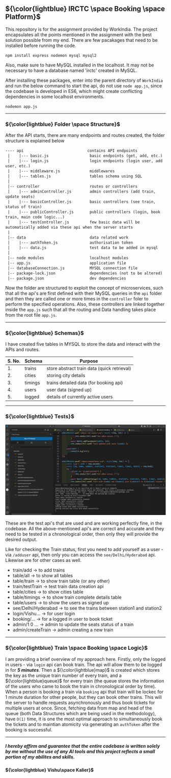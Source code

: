 ## ${\color{lightblue} IRCTC \space Booking \space Platform}$

This repository is for the assignment provided by WorkIndia. The project encapsulates all the points mentioned in the assignment with the best solution possible from my end. There are few pacakages that need to be installed before running the code.

    npm install express nodemon mysql mysql2

Also, make sure to have MySQL installed in the localhost. It may not be necessary to have a database named 'irctc' created in MySQL.

After installing these packages, enter into the parent directory of `WorkIndia` and run the below command to start the api, do not use `node app.js`, since the codebase is developed in ES6, which might create conflicting dependencies in some localhost environments.

    nodemon app.js

---

### ${\color{lightblue} Folder \space Structure}$

After the API starts, there are many endpoints and routes created, the folder structure is explained below

    ---- api                            contains API endpoints
     |    |--- basic.js                  basic endpoints (get, add, etc.)
     |    |--- login.js                  login endpoints (login user, add user, etc.)
     |    |--- middleware.js             middlewares
     |    |--- tables.js                 tables schema using SQL
     |
     |-- controller                      routes or controllers
     |    |--- adminController.js        admin controllers (add train, update seats)
     |    |--- basicController.js        basic controllers (see train, status of train)
     |    |--- publicController.js       public controllers (login, book train, main code logic...)
     |    |--- testController.js         few basic data will be automatically added via these api when the server starts
     |
     |-- data                            data related work
     |    |--- authToken.js              authorisation token
     |    |--- data.js                   test data to be added in mysql
     |
     |-- node modules                    localhost modules
     |-- app.js                          application file
     |-- databaseConnection.js           MYSQL connection file
     |-- package-lock.json               dependencies (not to be altered)
     |-- package.json                    dev dependencies


Now the folder are structured to exploit the concept of microservices, such that all the api's are first defined with their MySQL queries in the `api` folder and then they are called one or more times in the `controller` foler to perform the specified operations. Also, these controllers are linked together inside the `app.js` such that all the routing and Data handling takes place from the root file `app.js`.

---

### ${\color{lightblue} Schemas}$

I have created five tables in MYSQL to store the data and interact with the APIs and routes.

| S. No. | Schema | Purpose |
|-|-|-|
| 1. | trains | store abstract train data (quick retrieval) |
| 2. | cities | storing city details |
| 3. | timings | trains detailed data (for booking api) |
| 4. | users | user data (signed up) |
| 5. | logged | details of currently active users |

---

### ${\color{lightblue} Tests}$

![Test](./workindia.jpg)

These are the test api's that are used and are working perfectly fine, in the codebase. All the above-mentioned api's are correct and accurate and they need to be tested in a chronological order, then only they will provide the desired output.

Like for checking the Train status, first you need to add yourself as a user - via `/adduser` api, then only you can access the `see/Delhi/Hyderabad` api. Likewise are for other cases as well.

- train/add -> to add trains
- table/all -> to show all tables
- table/train -> to show train table (or any other)
- train/testTrain -> test train data creation api
- table/cities -> to show cities table
- table/timings -> to show train complete details table
- table/users -> to show the users as signed up
- see/Delhi/Hyderabad -> to see the trains between station1 and station2
- login/Vishu... -> for user login
- booking/... -> for a logged in user to book ticket
- admin/1 0 ... -> admin to update the seats status of a train
- admin/createTrain -> admin creating a new train

---

### ${\color{lightblue} Train \space Booking \space Logic}$

I am providing a brief overview of my approach here. Firstly, only the logged in users - via `login` api can book train. The api will allow them to be logged in for ***5 minutes***. Then a ${\color{lightblue}map}$ is created which stores the key as the unique train number of every train, and a ${\color{lightblue}queue}$ for every train (the queue stores the information of the users who came to book the train in chronological order by time). When a person is booking a train via `booking` api that train will be lockec for 1 minute duration for other people, but they can book other trains. This will the server to handle requests asynchronously and thus book tickets for multiple users at once. Since, fetching data from map and head of the queue (both Data Structures which are being used in the methodology), have `O(1)` time, it is one the most optimal approach to simultaneously book the tickets and to maintian atomicity via generating an `authToken` after the booking is successful.

---

##### I hereby affirm and guarantee that the entire codebase is written solely by me without the use of any AI tools and this project reflects a small portion of my abilites and skills.


#### ${\color{lightblue} Vishu\space Kalier}$






